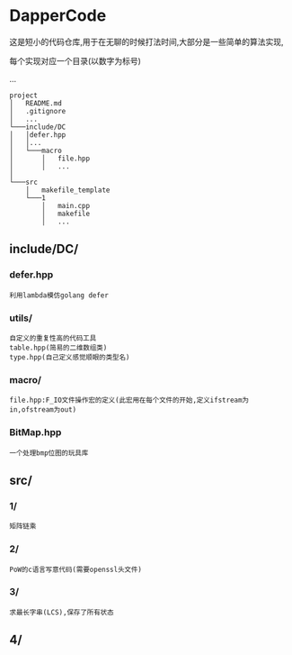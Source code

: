 # DapperCode
这是短小的代码仓库,用于在无聊的时候打法时间,大部分是一些简单的算法实现,

每个实现对应一个目录(以数字为标号)

...

```
project
│   README.md
│   .gitignore    
│   ...
└───include/DC
│   │defer.hpp
│   │...
│   └───macro
│       │   file.hpp
│       │   ...
│   
└───src
    │   makefile_template 
    └───1
        │   main.cpp
        │   makefile
        │   ...
```
## include/DC/
### defer.hpp
	利用lambda模仿golang defer
### utils/
	自定义的重复性高的代码工具
	table.hpp(简易的二维数组类)
	type.hpp(自己定义感觉顺眼的类型名)
### macro/
	file.hpp:F_IO文件操作宏的定义(此宏用在每个文件的开始,定义ifstream为in,ofstream为out)
### BitMap.hpp
	一个处理bmp位图的玩具库
## src/
### 1/
	矩阵链乘
### 2/
	PoW的c语言写意代码(需要openssl头文件)
### 3/
	求最长字串(LCS),保存了所有状态
## 4/
